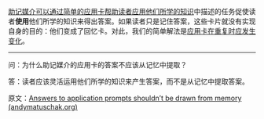 [助记媒介可以通过简单的应用卡帮助读者应用他们所学的知识](https://notes.andymatuschak.org/z6Y8xDS2AJyE1d34X99y14Sk1A7YCNas5kFjA)中描述的任务促使读者**使用**他们所学的知识来得出答案。如果读者只是记住答案，这些卡片就没有实现自身的目的：他们变成了回忆卡。对此，我们的简单解法是[应用卡在重复时应发生变化](https://notes.andymatuschak.org/z7hqxNNJkeS2eta2eVaUx7cGB27axq2bw3h2y)。

------

问：为什么助记媒介的应用卡的答案不应该从记忆中提取？

答：读者应该灵活运用他们所学的知识来产生答案，而不是从记忆中提取答案。

原文：[Answers to application prompts shouldn’t be drawn from memory (andymatuschak.org)](https://notes.andymatuschak.org/z8kP66eb8mLNQg3tevRg6gN7TETnYFpwyVVNK)